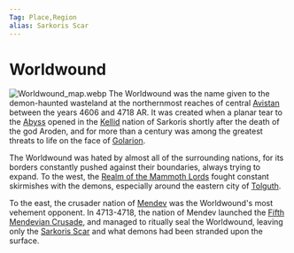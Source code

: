 ```yaml
---
Tag: Place,Region
alias: Sarkoris Scar
---
```

# Worldwound
![Worldwound_map.webp](questforthefrozenflame/docs/Images/Locations/Worldwound_map.webp)
The Worldwound was the name given to the demon-haunted wasteland at the northernmost reaches of central [Avistan](questforthefrozenflame/docs/Backstory/Places/Avistan.md) between the years 4606 and 4718 AR. It was created when a planar tear to the [Abyss](questforthefrozenflame/docs/Backstory/Places/Abyss.md) opened in the [Kellid](questforthefrozenflame/docs/Backstory/Notions/Kellid.md) nation of Sarkoris shortly after the death of the god Aroden, and for more than a century was among the greatest threats to life on the face of [Golarion](questforthefrozenflame/docs/Backstory/Places/Golarion.md).

The Worldwound was hated by almost all of the surrounding nations, for its borders constantly pushed against their boundaries, always trying to expand. To the west, the [Realm of the Mammoth Lords](questforthefrozenflame/docs/Backstory/Places/Realm-of-the-Mammoth-Lords.md) fought constant skirmishes with the demons, especially around the eastern city of [Tolguth](questforthefrozenflame/docs/Backstory/Places/Settlements/Tolguth.md).

To the east, the crusader nation of [Mendev](https://pathfinderwiki.com/wiki/Mendev) was the Worldwound's most vehement opponent. In 4713-4718, the nation of Mendev launched the [Fifth Mendevian Crusade](https://pathfinderwiki.com/wiki/Mendevian_Crusades), and managed to ritually seal the Worldwound, leaving only the [Sarkoris Scar](https://pathfinderwiki.com/wiki/Sarkoris_Scar "Sarkoris Scar") and what demons had been stranded upon the surface.